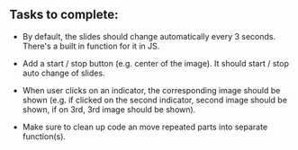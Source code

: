 ## Tasks to complete:

- By default, the slides should change automatically every 3 seconds. There's a built in function for it in JS.

- Add a start / stop button (e.g. center of the image). It should start / stop auto change of slides.

- When user clicks on an indicator, the corresponding image should be shown (e.g. if clicked on the second indicator, second image should be shown, if on 3rd, 3rd image should be shown).

- Make sure to clean up code an move repeated parts into separate function(s).
